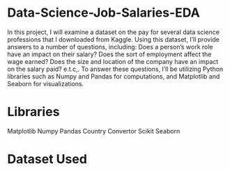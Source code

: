 # Data-Science-Job-Salaries-EDA
In this project, I will examine a dataset on the pay for several data science professions that I downloaded from Kaggle. Using this dataset, I’ll provide answers to a number of questions, including: Does a person’s work role have an impact on their salary? Does the sort of employment affect the wage earned? Does the size and location of the company have an impact on the salary paid? e.t.c,. To answer these questions, I’ll be utilizing Python libraries such as Numpy and Pandas for computations, and Matplotlib and Seaborn for visualizations.

# Libraries
 
 Matplotlib
 Numpy
 Pandas
 Country Convertor
 Scikit
 Seaborn
# Dataset Used
